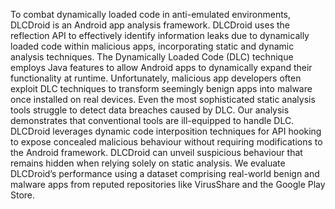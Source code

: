 To combat dynamically loaded code in anti-emulated environments, DLCDroid is an Android app analysis framework. DLCDroid uses the reflection API to effectively identify information leaks
due to dynamically loaded code within malicious apps, incorporating static and dynamic analysis techniques. The Dynamically Loaded Code (DLC) technique employs Java features to allow 
Android apps to dynamically expand their functionality at runtime. Unfortunately, malicious app developers often exploit DLC techniques to transform seemingly benign apps into malware
once installed on real devices. Even the most sophisticated static analysis tools struggle to detect data breaches caused by DLC. Our analysis demonstrates that conventional tools 
are ill-equipped to handle DLC. DLCDroid leverages dynamic code interposition techniques for API hooking to expose concealed malicious behaviour without requiring modifications to the
Android framework. DLCDroid can unveil suspicious behaviour that remains hidden when relying solely on static analysis. We evaluate DLCDroid’s performance using a dataset comprising 
real-world benign and malware apps from reputed repositories like VirusShare and the Google Play Store.
